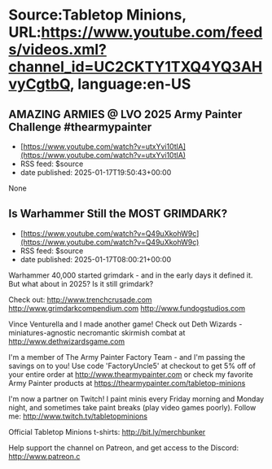 # Source:Tabletop Minions, URL:https://www.youtube.com/feeds/videos.xml?channel_id=UC2CKTY1TXQ4YQ3AHvyCgtbQ, language:en-US

## AMAZING ARMIES @ LVO 2025 Army Painter Challenge #thearmypainter
 - [https://www.youtube.com/watch?v=utxYvi10tlA](https://www.youtube.com/watch?v=utxYvi10tlA)
 - RSS feed: $source
 - date published: 2025-01-17T19:50:43+00:00

None

## Is Warhammer Still the MOST GRIMDARK?
 - [https://www.youtube.com/watch?v=Q49uXkohW9c](https://www.youtube.com/watch?v=Q49uXkohW9c)
 - RSS feed: $source
 - date published: 2025-01-17T08:00:21+00:00

Warhammer 40,000 started grimdark - and in the early days it defined it. But what about in 2025? Is it still grimdark?

Check out:
http://www.trenchcrusade.com
http://www.grimdarkcompendium.com
http://www.fundogstudios.com

Vince Venturella and I made another game! Check out Deth Wizards - miniatures-agnostic necromantic skirmish combat at http://www.dethwizardsgame.com

I'm a member of The Army Painter Factory Team - and I'm passing the savings on to you! Use code 'FactoryUncle5' at checkout to get 5% off of your entire order at http://www.thearmypainter.com or check my favorite Army Painter products at https://thearmypainter.com/tabletop-minions

I'm now a partner on Twitch! I paint minis every Friday morning and Monday night, and sometimes take paint breaks (play video games poorly). Follow me: http://www.twitch.tv/tabletopminions

Official Tabletop Minions t-shirts: http://bit.ly/merchbunker

Help support the channel on Patreon, and get access to the Discord: http://www.patreon.c


